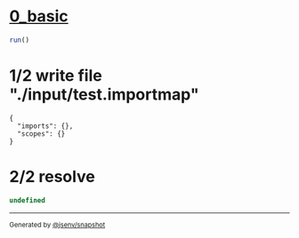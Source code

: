 # [0_basic](../../js_import_circular_deep.test.mjs#L19)

```js
run()
```

# 1/2 write file "./input/test.importmap"

```importmap
{
  "imports": {},
  "scopes": {}
}
```

# 2/2 resolve

```js
undefined
```

---

<sub>
  Generated by <a href="https://github.com/jsenv/core/tree/main/packages/independent/snapshot">@jsenv/snapshot</a>
</sub>
